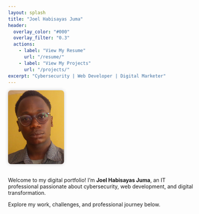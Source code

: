 ```yaml
---
layout: splash
title: "Joel Habisayas Juma"
header:
  overlay_color: "#000"
  overlay_filter: "0.3"
  actions:
    - label: "View My Resume"
      url: "/resume/"
    - label: "View My Projects"
      url: "/projects/"
excerpt: "Cybersecurity | Web Developer | Digital Marketer"
---
```


<div style="display: flex; align-items: center; gap: 20px; flex-wrap: wrap;">
  <img src="/assets/images/PASSPORT.png" alt="Joel Habisayas Juma" style="width: 150px; border-radius: 8px; box-shadow: 0 0 10px rgba(0,0,0,0.2);">
  <div>
    <p>Welcome to my digital portfolio! I’m <strong>Joel Habisayas Juma</strong>, an IT professional passionate about cybersecurity, web development, and digital transformation.</p>
    <p>Explore my work, challenges, and professional journey below.</p>
  </div>
</div>

